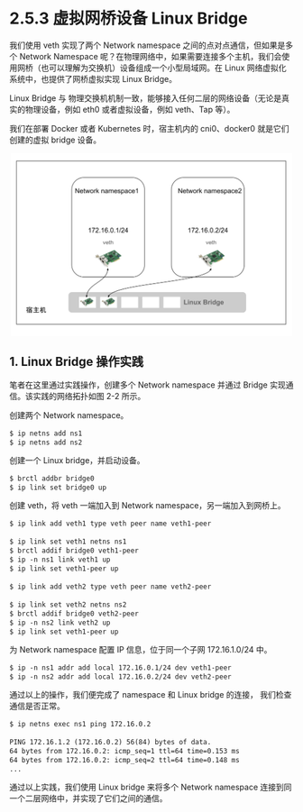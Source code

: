 # 2.5.3 虚拟网桥设备 Linux Bridge

我们使用 veth 实现了两个 Network namespace 之间的点对点通信，但如果是多个 Network Namespace 呢？在物理网络中，如果需要连接多个主机，我们会使用网桥（也可以理解为交换机）设备组成一个小型局域网。在 Linux 网络虚拟化系统中，也提供了网桥虚拟实现 Linux Bridge。

Linux Bridge 与 物理交换机机制一致，能够接入任何二层的网络设备（无论是真实的物理设备，例如 eth0 或者虚拟设备，例如 veth、Tap 等）。

我们在部署 Docker 或者 Kubernetes 时，宿主机内的 cni0、docker0 就是它们创建的虚拟 bridge 设备。

<div  align="center">
    <img src="../../assets/linux-bridge.svg" width = "500"  align=center />
</div>

## 1. Linux Bridge 操作实践

笔者在这里通过实践操作，创建多个 Network namespace 并通过 Bridge 实现通信。该实践的网络拓扑如图 2-2 所示。

创建两个 Network namespace。

```
$ ip netns add ns1
$ ip netns add ns2
```

创建一个 Linux bridge，并启动设备。

```
$ brctl addbr bridge0
$ ip link set bridge0 up
```

创建 veth，将 veth 一端加入到 Network namespace，另一端加入到网桥上。

```
$ ip link add veth1 type veth peer name veth1-peer

$ ip link set veth1 netns ns1
$ brctl addif bridge0 veth1-peer
$ ip -n ns1 link veth1 up
$ ip link set veth1-peer up

$ ip link add veth2 type veth peer name veth2-peer

$ ip link set veth2 netns ns2
$ brctl addif bridge0 veth2-peer
$ ip -n ns2 link veth2 up
$ ip link set veth1-peer up
```

为 Network namespace 配置 IP 信息，位于同一个子网 172.16.1.0/24 中。

```
$ ip -n ns1 addr add local 172.16.0.1/24 dev veth1-peer
$ ip -n ns2 addr add local 172.16.0.2/24 dev veth2-peer
```

通过以上的操作，我们便完成了 namespace 和 Linux bridge 的连接， 我们检查通信是否正常。

```
$ ip netns exec ns1 ping 172.16.0.2

PING 172.16.1.2 (172.16.0.2) 56(84) bytes of data.
64 bytes from 172.16.0.2: icmp_seq=1 ttl=64 time=0.153 ms
64 bytes from 172.16.0.2: icmp_seq=2 ttl=64 time=0.148 ms
...
```

通过以上实践，我们使用 Linux bridge 来将多个 Network namespace 连接到同一个二层网络中，并实现了它们之间的通信。
